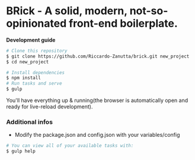 # BRick - A solid, modern, not-so-opinionated front-end boilerplate. #

**Development guide**

```sh
# Clone this repository
$ git clone https://github.com/Riccardo-Zanutta/brick.git new_project
$ cd new_project

# Install dependencies
$ npm install
# Run tasks and serve
$ gulp
```

You'll have everything up & running(the browser is automatically open and ready for live-reload development).

### Additional infos
* Modify the package.json and config.json with your variables/config

```sh
# You can view all of your available tasks with:
$ gulp help 
```